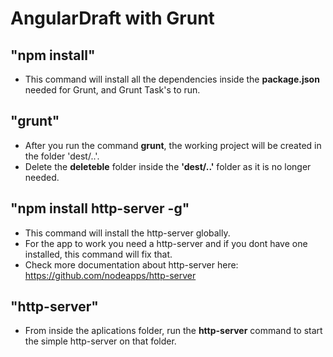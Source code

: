 AngularDraft with Grunt
============
## "npm install"
- This command will install all the dependencies inside the **package.json** needed for Grunt, and Grunt Task's to run. 

## "grunt"
- After you run the command **grunt**, the working project will be created in the folder 'dest/..'. 
- Delete the **deleteble** folder inside the **'dest/..'** folder as it is no longer needed.

## "npm install http-server -g"
- This command will install the http-server globally.
- For the app to work you need a http-server and if you dont have one installed, this command will fix that.<br/>
- Check more documentation about http-server here: https://github.com/nodeapps/http-server <br/>


## "http-server"
- From inside the aplications folder, run the **http-server** command to start the simple http-server on that folder.
